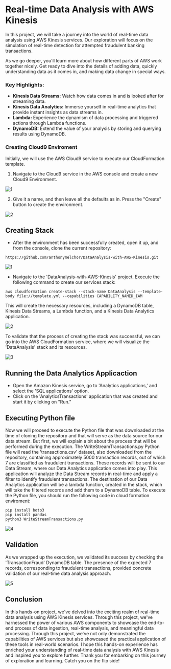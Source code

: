 # Real-time Data Analysis with AWS Kinesis

In this project, we will take a journey into the world of real-time data analysis using AWS Kinesis services. Our exploration will focus on the simulation of real-time detection for attempted fraudulent banking transactions.

As we go deeper, you'll learn more about how different parts of AWS work together nicely. Get ready to dive into the details of adding data, quickly understanding data as it comes in, and making data change in special ways.

### Key Highlights:

- **Kinesis Data Streams:** Watch how data comes in and is looked after for streaming data.
- **Kinesis Data Analytics:** Immerse yourself in real-time analytics that provide instant insights as data streams in.
- **Lambda:** Experience the dynamism of data processing and triggered actions through Lambda functions.
- **DynamoDB:** Extend the value of your analysis by storing and querying results using DynamoDB.

### Creating Cloud9 Enviroment
Initially, we will use the AWS Cloud9 service to execute our CloudFormation template.

1. Navigate to the Cloud9 service in the AWS console and create a new Cloud9 Environment.

![1](https://github.com/anthonymelchor/CICD-lambda-serverless/assets/48603061/efb98289-6337-4084-b620-b0a87d41674f)

2. Give it a name, and then leave all the defaults as in. Press the "Create" button to create the environment.

![2](https://github.com/anthonymelchor/CICD-lambda-serverless/assets/48603061/68e42bd1-0245-4b81-aa01-80b710b1617c)

## Creating Stack
- After the environment has been successfully created, open it up, and from the console, clone the current repository:
```
https://github.com/anthonymelchor/DataAnalysis-with-AWS-Kinesis.git
```
![1](https://github.com/anthonymelchor/DataAnalysis-with-AWS-Kinesis/assets/48603061/42caebed-0687-4bb9-8629-7f038d8f888f)

- Navigate to the 'DataAnalysis-with-AWS-Kinesis' project. Execute the following command to create our services stack:
```
aws cloudformation create-stack --stack-name DataAnalysis --template-body file://template.yml --capabilities CAPABILITY_NAMED_IAM
```
This will create the necessary resources, including a DynamoDB table, Kinesis Data Streams, a Lambda function, and a Kinesis Data Analytics application.

![2](https://github.com/anthonymelchor/DataAnalysis-with-AWS-Kinesis/assets/48603061/1e297c5c-54d3-4d55-a810-a9099e119934)

To validate that the process of creating the stack was successful, we can go into the AWS CloudFormation service, where we will visualize the 'DataAnalysis' stack and its resources.

![3](https://github.com/anthonymelchor/DataAnalysis-with-AWS-Kinesis/assets/48603061/dfcc5d73-7e74-459c-b92f-cf21409f826e)

## Running the Data Analytics Applicaction
- Open the Amazon Kinesis service, go to 'Analytics applications,' and select the 'SQL applications' option.
- Click on the 'AnalyticsTransactions' application that was created and start it by clicking on "Run."

## Executing Python file

Now we will proceed to execute the Python file that was downloaded at the time of cloning the repository and that will serve as the data source for our data stream. But first, we will explain a bit about the process that will be performed during the execution. The WriteStreamTransactions.py Python file will read the 'transactions.csv' dataset, also downloaded from the repository, containing approximately 5000 transaction records, out of which 7 are classified as fraudulent transactions. These records will be sent to our Data Stream, where our Data Analytics application comes into play. This application will analyze the Data Stream records in real-time and apply a filter to identify fraudulent transactions. The destination of our Data Analytics application will be a lambda function, created in the stack, which will take the filtered records and add them to a DynamoDB table.
To execute the Python file, you should run the following code in cloud formation enviroment:

```
pip install boto3
pip install pandas
python3 WriteStreamTransactions.py
```
![4](https://github.com/anthonymelchor/DataAnalysis-with-AWS-Kinesis/assets/48603061/5f85f0ec-fffe-483c-b659-a0e681bae9ee)

## Validation
As we wrapped up the execution, we validated its success by checking the 'TransactionFraud' DynamoDB table. The presence of the expected 7 records, corresponding to fraudulent transactions, provided concrete validation of our real-time data analysis approach.

![5](https://github.com/anthonymelchor/DataAnalysis-with-AWS-Kinesis/assets/48603061/bb2fb9c4-dc7e-4690-a9a1-c16fa96865fd)

## Conclusion
In this hands-on project, we've delved into the exciting realm of real-time data analysis using AWS Kinesis services. Through this project, we've harnessed the power of various AWS components to showcase the end-to-end process of data ingestion, real-time analysis, and meaningful data processing.
Through this project, we've not only demonstrated the capabilities of AWS services but also showcased the practical application of these tools in real-world scenarios. I hope this hands-on experience has enriched your understanding of real-time data analysis with AWS Kinesis and inspired you to explore further.
Thank you for embarking on this journey of exploration and learning. 
Catch you on the flip side!



